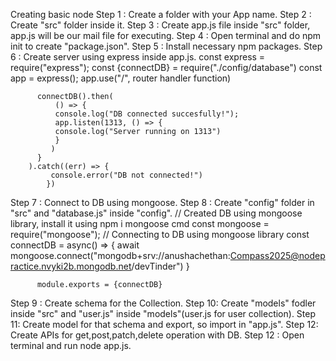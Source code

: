 Creating basic node
Step 1 : Create a folder with your App name.
Step 2 : Create "src" folder inside it.
Step 3 : Create app.js file inside "src" folder, app.js will be our mail file for executing.
Step 4 : Open terminal and do npm init to create "package.json".
Step 5 : Install necessary npm packages.
Step 6 : Create server using express inside app.js.
          const express = require("express");
          const {connectDB} = require("./config/database")
          const app = express();
          app.use("/", router handler function)

          connectDB().then(
              () => {
              console.log("DB connected succesfully!");
              app.listen(1313, () => {
              console.log("Server running on 1313")
              }
             )
          }
        ).catch((err) => {
             console.error("DB not connected!")
            })

Step 7 : Connect to DB using mongoose.
Step 8 : Create "config" folder in "src" and "database.js" inside "config". 
          // Created DB using mongoose library, install it using npm i mongoose cmd
          const mongoose = require("mongoose");
          // Connecting to DB using mongoose library
          const connectDB = async() => {
          await mongoose.connect("mongodb+srv://anushachethan:Compass2025@nodepractice.nvyki2b.mongodb.net/devTinder")
          }

          module.exports = {connectDB}

Step 9 : Create schema for the Collection.
Step 10: Create "models" fodler inside "src" and "user.js" inside "models"(user.js for user collection).
Step 11: Create model for that schema and export, so import in "app.js".
Step 12: Create APIs for get,post,patch,delete operation with DB.
Step 12 : Open terminal and run node app.js.

